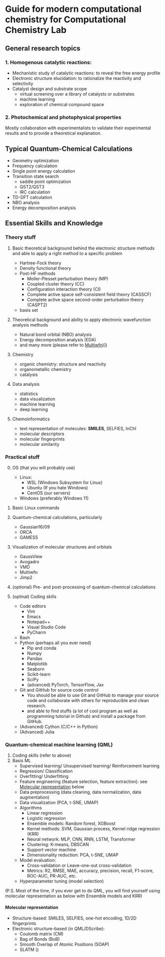 # Guide for modern computational chemistry for Computational Chemistry Lab


## General research topics 

### 1. Homogenous catalytic reactions:
- Mechanistic study of catalytic reactions: to reveal the free energy profile   
- Electronic structure elucidation: to rationalize the reactivity and selectivity
- Catalyst design and substrate scope
    - virtual screening over a library of catalysts or substrates
    - machine learning 
    - exploration of chemical compound space 

### 2. Photochemical and photophysical properties
Mostly collaboration with experimentalists to validate their experimental results and to provide a theoretical explanation.


## Typical Quantum-Chemical Calculations

- Geometry optimization
- Frequency calculation
- Single point energy calculation
- Transition state search
    - saddle point optimization
    - QST2/QST3
    - IRC calculation
- TD-DFT calculation
- NBO analysis
- Energy decomposition analysis

## Essential Skills and Knowledge

### Theory stuff
1. Basic theoretical background behind the electronic structure methods and able to apply a right method to a specific problem
    - Hartree-Fock theory
    - Density functional theory
    - Post-HF methods
        - Moller-Plesset perturbation theory (MP)
        - Coupled cluster theory (CC)
        - Configuration interaction theory (CI)
        - Complete active space self-consistent field theory (CASSCF)
        - Complete active space second-order perturbation theory (CASPT2)
    - basis set

2. Theoretical background and ability to apply electronic wavefunction analysis methods
    - Natural bond orbital (NBO) analysis
    - Energy decomposition analysis (EDA)
    - and many more (please refer to [Multiwfn](http://sobereva.com/multiwfn/))])

3. Chemistry
    - organic chemistry: structure and reactivity
    - organometallic chemistry
    - catalysis

4. Data analysis
    - statistics
    - data visualization
    - machine learning
    - deep learning

5. Chemoinformatics 
    - text representation of molecules: **SMILES**, SELFIES, InChI
    - molecular descriptors
    - molecular fingerprints
    - molecular similarity

### Practical stuff 

0. OS (that you will probably use)
    - Linux: 
        - WSL (Windows Subsystem for Linux)
        - Ubuntu (If you hate Windows)
        - CentOS (our servers)
    - Windows (preferably Windows 11)


1. Basic Linux commands
 
2. Quantum-chemical calculations, particularly
    - Gaussian16/09 
    - ORCA
    - GAMESS
3. Visualization of molecular structures and orbitals
    - GaussView 
    - Avogadro
    - VMD
    - Multiwfn
    - Jimp2
4. (optional) Pre- and post-processing of quantum-chemical calculations

5. (optinal) Coding skills
    - Code editors
        - Vim
        - Emacs
        - Notepad++
        - Visual Studio Code
        - PyCharm
    - Bash
    - Python (perhaps all you ever need)
        - Pip and conda
        - Numpy
        - Pandas
        - Matplotlib
        - Seaborn
        - Scikit-learn
        - SciPy
        - (advanced) PyTorch, TensorFlow, Jax
    - Git and GitHub for source code control
        - You should be able to use Git and GitHub to manage your source code and collaborate with others for reproducible and clean research.
        - and able to find stuffs (a lot of cool program as well as programming tutorial in Github) and install a package from GitHub.
    - (Advanced) Cython (C/C++ in Python)
    - (Advanced) Julia

### Quantum-chemical machine learning (QML)

1. Coding skills (refer to above)
2. Basis ML
    - Supervised learning/ Unsupervised learning/ Reinforcement learning
    - Regression/ Classification
    - Overfitting/ Underfitting
    - Feature engineering (feature selection, feature extraction): see [Molecular representation](#molrep) below
    - Data preprocessing (data cleaning, data normalization, data augmentation)
    - Data visualization (PCA, t-SNE, UMAP)
    - Algorithms
        - Linear regression
        - Logistic regression
        - Ensemble models: Random forest, XGBoost
        - Kernel methods: SVM, Gaussian process, Kernel ridge regression (KRR)
        - Neural network: MLP, CNN, RNN, LSTM, Transformer
        - Clustering: K-means, DBSCAN
        - Support vector machine
        - Dimensionality reduction: PCA, t-SNE, UMAP
    - Model evaluation: 
        - Cross-validation or Leave-one-out cross-validation
        - Metrics: R2, RMSE, MAE, accuracy, precision, recall, F1-score, ROC-AUC, PR-AUC, etc.   
    - Hyperparameter tuning (model selection)

(P.S. Most of the time, if you ever get to do QML, you will find yourself using molecular representation as below with Ensemble models and KRR)

#### Molecular representation
- Structure-based: SMILES, SELFIES, one-hot encoding, 1D/2D fingerprints
- Electronic structure-based (in QML/DScribe): 
    - Coulomb matrix (CM)
    - Bag of Bonds (BoB)
    - Smooth Overlap of Atomic Positions (SOAP)
    - SLATM ()

